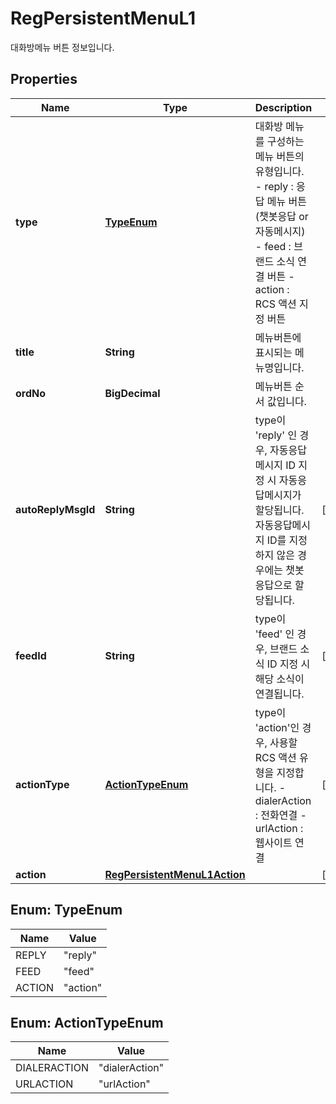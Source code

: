 

# RegPersistentMenuL1

대화방메뉴 버튼 정보입니다.

## Properties

| Name | Type | Description | Notes |
|------------ | ------------- | ------------- | -------------|
|**type** | [**TypeEnum**](#TypeEnum) | 대화방 메뉴를 구성하는 메뉴 버튼의 유형입니다.    - reply : 응답 메뉴 버튼(챗봇응답 or 자동메시지)   - feed : 브랜드 소식 연결 버튼   - action : RCS 액션 지정 버튼   |  |
|**title** | **String** | 메뉴버튼에 표시되는 메뉴명입니다.  |  |
|**ordNo** | **BigDecimal** | 메뉴버튼 순서 값입니다.  |  |
|**autoReplyMsgId** | **String** | type이 &#39;reply&#39; 인 경우, 자동응답메시지 ID 지정 시 자동응답메시지가 할당됩니다.   자동응답메시지 ID를 지정하지 않은 경우에는 챗봇응답으로 할당됩니다.  |  [optional] |
|**feedId** | **String** | type이 &#39;feed&#39; 인 경우, 브랜드 소식 ID 지정 시 해당 소식이 연결됩니다.    |  [optional] |
|**actionType** | [**ActionTypeEnum**](#ActionTypeEnum) | type이 &#39;action&#39;인 경우, 사용할 RCS 액션 유형을 지정합니다.      - dialerAction : 전화연결     - urlAction : 웹사이트 연결  |  [optional] |
|**action** | [**RegPersistentMenuL1Action**](RegPersistentMenuL1Action.md) |  |  [optional] |



## Enum: TypeEnum

| Name | Value |
|---- | -----|
| REPLY | &quot;reply&quot; |
| FEED | &quot;feed&quot; |
| ACTION | &quot;action&quot; |



## Enum: ActionTypeEnum

| Name | Value |
|---- | -----|
| DIALERACTION | &quot;dialerAction&quot; |
| URLACTION | &quot;urlAction&quot; |



